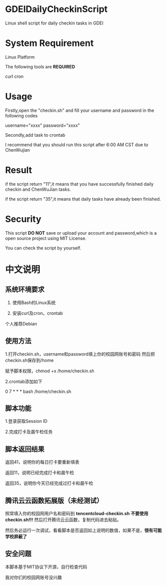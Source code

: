 # GDEIDailyCheckinScript
Linux shell script for daily checkin tasks in GDEI



# System Requirement

Linux Platform

The following tools are **REQUIRED**

curl
cron

# Usage

Firstly,open the "checkin.sh" and fill your username and password in the following codes

username="xxxx"
password="xxxx"


Secondly,add task to crontab

I recommend that you should run this script after 6:00 AM CST due to ChenWujian


# Result

if the script return "11",it means that you have successfully finished daily checkin and ChenWuJian tasks.

if the script return "35",it means that daily tasks have already been finished.

# Security

This script **DO NOT** save or upload your account and password,which is a open source project using MIT License.

You can check the script by yourself.

# 中文说明

## 系统环境要求

1. 使用Bash的Linux系统

2. 安装curl及cron，crontab



个人推荐Debian


## 使用方法

1.打开checkin.sh，username和password填上你的校园网账号和密码
然后把checkin.sh保存到/home

赋予脚本权限，chmod +x /home/checkin.sh

2.crontab添加如下


0 7 * * * bash /home/checkin.sh



## 脚本功能
1.登录获取Session ID

2.完成打卡及晨午检任务



## 脚本返回结果

返回41，说明你的每日打卡要重新填表

返回11，说明已经完成打卡和晨午检

返回35，说明你今天已经完成过打卡和晨午检


## 腾讯云云函数拓展版（未经测试）

照常填入你的校园网用户名和密码到 **tencentcloud-checkin.sh**
**不要使用checkin.sh!!!** 
然后打开腾讯云云函数，复制代码进去粘贴。

然后务必运行一次调试，看看脚本是否返回如上说明的数值，如果不是，**很有可能学校屏蔽了**

## 安全问题

本脚本基于MIT协议下开源，自行检查代码

我对你们的校园网账号没兴趣
